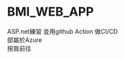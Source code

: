 # BMI_WEB_APP
ASP.net練習
並用github Action 做CI/CD
<br>
部屬於Azure
<br>
<a herf=bmiwebapp.azurewebsites.net>按我前往</a>

